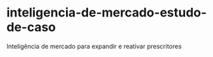 # inteligencia-de-mercado-estudo-de-caso
Inteligência de mercado para expandir e reativar prescritores
